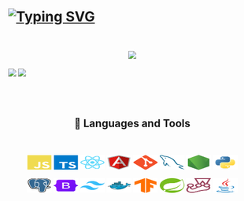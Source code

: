 
<div style= "text-align= center display=flex  justify-content= center " >
<h1> <a href="https://git.io/typing-svg"><img src="https://readme-typing-svg.demolab.com?font=arial&weight=300&duration=3000&pause=1000&color=275AF7&random=false&width=435&lines=I'm+Junior+Reis;I'm+from+Brazil;and+I+study+web+development++" alt="Typing SVG" /></a> </h1>
</div>
 <br>
 <br>
 
 <div align="center">
<img src="https://i.pinimg.com/originals/f1/ed/a4/f1eda4768df8d8135c779772f2833e88.gif" width="50%" height="auto" frameBorder="0">
</div>
<br>

<div align="center" style="display: flex" flex-direction="row">
 <a src="">
<img height="150em" src="https://github-readme-stats.vercel.app/api/top-langs/?username=JuniorReisx&layout=compact&langs_count=7&theme=blue"/>
<img height="150em" src="https://github-readme-stats.vercel.app/api?username=JuniorReisx&show_icons=true&theme=blue"/>
</div>

<br>
<br>
<br>

 <h2 align="center"> <b>🔭 Languages and Tools</b> </h2>


<div style="display: inline_block" align="center"><br>
  <br>
   <div>
 <img align="center" alt="JuniorJs" height="30" width="50" src="https://raw.githubusercontent.com/devicons/devicon/master/icons/javascript/javascript-plain.svg">
<img align="center" alt="JuniorTs" height="30" width="50" src="https://raw.githubusercontent.com/devicons/devicon/master/icons/typescript/typescript-plain.svg">
<img align="center" alt="JuniorReact" height="30" width="50" src="https://raw.githubusercontent.com/devicons/devicon/master/icons/react/react-original.svg">
<img align="center" alt="JuniorAngular" height="30" width="50" src="https://raw.githubusercontent.com/devicons/devicon/master/icons/angularjs/angularjs-original.svg">
<img align="center" alt="JuniorGit" height="30" width="50" src="https://raw.githubusercontent.com/devicons/devicon/master/icons/git/git-original.svg">
<img align="center" alt="JuniorMySQL" height="30" width="50" src="https://raw.githubusercontent.com/devicons/devicon/master/icons/mysql/mysql-original.svg">
<img align="center" alt="JuniorNode" height="30" width="50" src="https://raw.githubusercontent.com/devicons/devicon/master/icons/nodejs/nodejs-original.svg">
<img align="center" alt="JuniorPython" height="30" width="50" src="https://raw.githubusercontent.com/devicons/devicon/master/icons/python/python-original.svg">
    <br>
    <br>

<img align="center" alt="JuniorPostgreSQL" height="30" width="50" src="https://raw.githubusercontent.com/devicons/devicon/master/icons/postgresql/postgresql-original.svg">
<img align="center" alt="JuniorBootstrap" height="30" width="50" src="https://raw.githubusercontent.com/devicons/devicon/master/icons/bootstrap/bootstrap-original.svg">
<img align="center" alt="JuniorTailwind" height="30" width="50" src="https://raw.githubusercontent.com/devicons/devicon/master/icons/tailwindcss/tailwindcss-original.svg">
<img align="center" alt="JuniorDocker" height="30" width="50" src="https://raw.githubusercontent.com/devicons/devicon/master/icons/docker/docker-original.svg">
<img align="center" alt="JuniorAI" height="30" width="50" src="https://raw.githubusercontent.com/devicons/devicon/master/icons/tensorflow/tensorflow-original.svg">
<img align="center" alt="JuniorSpringBoot" height="30" width="50" src="https://raw.githubusercontent.com/devicons/devicon/master/icons/spring/spring-original.svg">
<img align="center" alt="JuniorJest" height="30" width="50" src="https://raw.githubusercontent.com/devicons/devicon/master/icons/jest/jest-plain.svg">
<img align="center" alt="JuniorJava" height="30" width="50" src="https://raw.githubusercontent.com/devicons/devicon/master/icons/java/java-original.svg">

</div>


